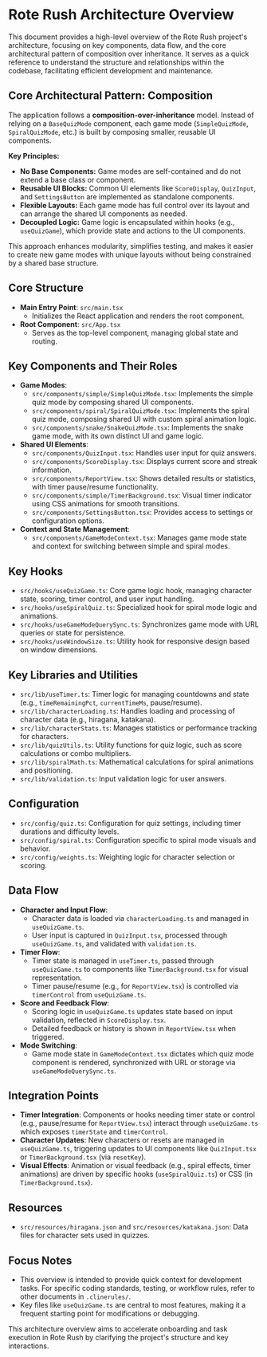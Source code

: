 # Rote Rush Architecture Overview

This document provides a high-level overview of the Rote Rush project's architecture, focusing on key components, data flow, and the core architectural pattern of composition over inheritance. It serves as a quick reference to understand the structure and relationships within the codebase, facilitating efficient development and maintenance.

## Core Architectural Pattern: Composition

The application follows a **composition-over-inheritance** model. Instead of relying on a `BaseQuizMode` component, each game mode (`SimpleQuizMode`, `SpiralQuizMode`, etc.) is built by composing smaller, reusable UI components.

**Key Principles:**
- **No Base Components:** Game modes are self-contained and do not extend a base class or component.
- **Reusable UI Blocks:** Common UI elements like `ScoreDisplay`, `QuizInput`, and `SettingsButton` are implemented as standalone components.
- **Flexible Layouts:** Each game mode has full control over its layout and can arrange the shared UI components as needed.
- **Decoupled Logic:** Game logic is encapsulated within hooks (e.g., `useQuizGame`), which provide state and actions to the UI components.

This approach enhances modularity, simplifies testing, and makes it easier to create new game modes with unique layouts without being constrained by a shared base structure.

## Core Structure

- **Main Entry Point**: `src/main.tsx`
  - Initializes the React application and renders the root component.
- **Root Component**: `src/App.tsx`
  - Serves as the top-level component, managing global state and routing.

## Key Components and Their Roles

- **Game Modes**:
  - `src/components/simple/SimpleQuizMode.tsx`: Implements the simple quiz mode by composing shared UI components.
  - `src/components/spiral/SpiralQuizMode.tsx`: Implements the spiral quiz mode, composing shared UI with custom spiral animation logic.
  - `src/components/snake/SnakeQuizMode.tsx`: Implements the snake game mode, with its own distinct UI and game logic.
- **Shared UI Elements**:
  - `src/components/QuizInput.tsx`: Handles user input for quiz answers.
  - `src/components/ScoreDisplay.tsx`: Displays current score and streak information.
  - `src/components/ReportView.tsx`: Shows detailed results or statistics, with timer pause/resume functionality.
  - `src/components/simple/TimerBackground.tsx`: Visual timer indicator using CSS animations for smooth transitions.
  - `src/components/SettingsButton.tsx`: Provides access to settings or configuration options.
- **Context and State Management**:
  - `src/components/GameModeContext.tsx`: Manages game mode state and context for switching between simple and spiral modes.

## Key Hooks

- `src/hooks/useQuizGame.ts`: Core game logic hook, managing character state, scoring, timer control, and user input handling.
- `src/hooks/useSpiralQuiz.ts`: Specialized hook for spiral mode logic and animations.
- `src/hooks/useGameModeQuerySync.ts`: Synchronizes game mode with URL queries or state for persistence.
- `src/hooks/useWindowSize.ts`: Utility hook for responsive design based on window dimensions.

## Key Libraries and Utilities

- `src/lib/useTimer.ts`: Timer logic for managing countdowns and state (e.g., `timeRemainingPct`, `currentTimeMs`, pause/resume).
- `src/lib/characterLoading.ts`: Handles loading and processing of character data (e.g., hiragana, katakana).
- `src/lib/characterStats.ts`: Manages statistics or performance tracking for characters.
- `src/lib/quizUtils.ts`: Utility functions for quiz logic, such as score calculations or combo multipliers.
- `src/lib/spiralMath.ts`: Mathematical calculations for spiral animations and positioning.
- `src/lib/validation.ts`: Input validation logic for user answers.

## Configuration

- `src/config/quiz.ts`: Configuration for quiz settings, including timer durations and difficulty levels.
- `src/config/spiral.ts`: Configuration specific to spiral mode visuals and behavior.
- `src/config/weights.ts`: Weighting logic for character selection or scoring.

## Data Flow

- **Character and Input Flow**:
  - Character data is loaded via `characterLoading.ts` and managed in `useQuizGame.ts`.
  - User input is captured in `QuizInput.tsx`, processed through `useQuizGame.ts`, and validated with `validation.ts`.
- **Timer Flow**:
  - Timer state is managed in `useTimer.ts`, passed through `useQuizGame.ts` to components like `TimerBackground.tsx` for visual representation.
  - Timer pause/resume (e.g., for `ReportView.tsx`) is controlled via `timerControl` from `useQuizGame.ts`.
- **Score and Feedback Flow**:
  - Scoring logic in `useQuizGame.ts` updates state based on input validation, reflected in `ScoreDisplay.tsx`.
  - Detailed feedback or history is shown in `ReportView.tsx` when triggered.
- **Mode Switching**:
  - Game mode state in `GameModeContext.tsx` dictates which quiz mode component is rendered, synchronized with URL or storage via `useGameModeQuerySync.ts`.

## Integration Points

- **Timer Integration**: Components or hooks needing timer state or control (e.g., pause/resume for `ReportView.tsx`) interact through `useQuizGame.ts` which exposes `timerState` and `timerControl`.
- **Character Updates**: New characters or resets are managed in `useQuizGame.ts`, triggering updates to UI components like `QuizInput.tsx` or `TimerBackground.tsx` (via `resetKey`).
- **Visual Effects**: Animation or visual feedback (e.g., spiral effects, timer animations) are driven by specific hooks (`useSpiralQuiz.ts`) or CSS (in `TimerBackground.tsx`).

## Resources

- `src/resources/hiragana.json` and `src/resources/katakana.json`: Data files for character sets used in quizzes.

## Focus Notes

- This overview is intended to provide quick context for development tasks. For specific coding standards, testing, or workflow rules, refer to other documents in `.clinerules/`.
- Key files like `useQuizGame.ts` are central to most features, making it a frequent starting point for modifications or debugging.

This architecture overview aims to accelerate onboarding and task execution in Rote Rush by clarifying the project's structure and key interactions.
